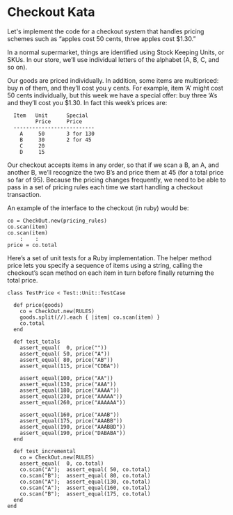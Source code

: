 # Checkout Kata

Let's implement the code for a checkout system that handles pricing schemes such as “apples cost 50 cents, three apples cost $1.30.”

In a normal supermarket, things are identified using Stock Keeping Units, or SKUs. In our store, we’ll use individual letters of the alphabet (A, B, C, and so on). 

Our goods are priced individually. In addition, some items are multipriced: buy n of them, and they’ll cost you y cents. For example, item ‘A’ might cost 50 cents individually, but this week we have a special offer: buy three ‘A’s and they’ll cost you $1.30. In fact this week’s prices are:

~~~
  Item   Unit      Special
         Price     Price
  --------------------------
    A     50       3 for 130
    B     30       2 for 45
    C     20
    D     15
~~~

Our checkout accepts items in any order, so that if we scan a B, an A, and another B, we’ll recognize the two B’s and price them at 45 (for a total price so far of 95). Because the pricing changes frequently, we need to be able to pass in a set of pricing rules each time we start handling a checkout transaction.

An example of the interface to the checkout (in ruby) would be:

~~~
co = CheckOut.new(pricing_rules)
co.scan(item)
co.scan(item)
    :    :
price = co.total
~~~

Here’s a set of unit tests for a Ruby implementation. The helper method price lets you specify a sequence of items using a string, calling the checkout’s scan method on each item in turn before finally returning the total price.

~~~
class TestPrice < Test::Unit::TestCase

  def price(goods)
    co = CheckOut.new(RULES)
    goods.split(//).each { |item| co.scan(item) }
    co.total
  end

  def test_totals
    assert_equal(  0, price(""))
    assert_equal( 50, price("A"))
    assert_equal( 80, price("AB"))
    assert_equal(115, price("CDBA"))

    assert_equal(100, price("AA"))
    assert_equal(130, price("AAA"))
    assert_equal(180, price("AAAA"))
    assert_equal(230, price("AAAAA"))
    assert_equal(260, price("AAAAAA"))

    assert_equal(160, price("AAAB"))
    assert_equal(175, price("AAABB"))
    assert_equal(190, price("AAABBD"))
    assert_equal(190, price("DABABA"))
  end

  def test_incremental
    co = CheckOut.new(RULES)
    assert_equal(  0, co.total)
    co.scan("A");  assert_equal( 50, co.total)
    co.scan("B");  assert_equal( 80, co.total)
    co.scan("A");  assert_equal(130, co.total)
    co.scan("A");  assert_equal(160, co.total)
    co.scan("B");  assert_equal(175, co.total)
  end
end
~~~
